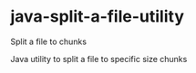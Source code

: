 # java-split-a-file-utility
Split a file to chunks

Java utility to split a file to specific size chunks
